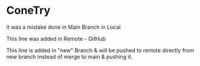 # ConeTry
it was a mistake done in Main Branch in Local

This line was added in Remote - GitHub

This line is added in "new" Branch & will be pushed to remote directly from new branch instead of merge to main & pushing it.

